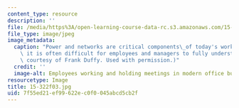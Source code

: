```yaml
---
content_type: resource
description: ''
file: /media/https%3A/open-learning-course-data-rc.s3.amazonaws.com/15-322-leading-organizations-ii-fall-2003/7f55ed21ef99622ec0f0045abcd5cb2f_15-322f03.jpg
file_type: image/jpeg
image_metadata:
  caption: "Power and networks are critical components\_of today's workplace, but\
    \ it is often difficult for employees and managers to fully understand them. (Image\
    \ courtesy of Frank Duffy. Used with permission.)"
  credit: ''
  image-alt: Employees working and holding meetings in modern office building.
resourcetype: Image
title: 15-322f03.jpg
uid: 7f55ed21-ef99-622e-c0f0-045abcd5cb2f
---
```

